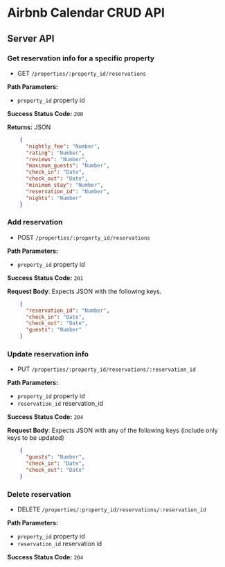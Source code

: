 # Airbnb Calendar CRUD API

## Server API

### Get reservation info for a specific property
  * GET `/properties/:property_id/reservations`

**Path Parameters:**
  * `property_id` property id

**Success Status Code:** `200`

**Returns:** JSON

```json
    {
      "nightly_fee": "Number",
      "rating": "Number",
      "reviews": "Number",
      "maximum_guests": "Number",
      "check_in": "Date",
      "check_out": "Date",
      "minimum_stay": "Number",
      "reservation_id": "Number",
      "nights": "Number"
    }
```

### Add reservation
  * POST `/properties/:property_id/reservations`

**Path Parameters:**
  * `property_id` property id

**Success Status Code:** `201`

**Request Body**: Expects JSON with the following keys.

```json
    {
      "reservation_id": "Number",
      "check_in": "Date",
      "check_out": "Date",
      "guests": "Number"
    }
```


### Update reservation info
  * PUT `/properties/:property_id/reservations/:reservation_id`

**Path Parameters:**
  * `property_id` property id
  * `reservation_id` reservation_id

**Success Status Code:** `204`

**Request Body**: Expects JSON with any of the following keys (include only keys to be updated)

```json
    {
      "guests": "Number",
      "check_in": "Date",
      "check_out": "Date"
    }
```

### Delete reservation
  * DELETE `/properties/:property_id/reservations/:reservation_id`

**Path Parameters:**
  * `property_id` property id
  * `reservation_id` reservation id

**Success Status Code:** `204`